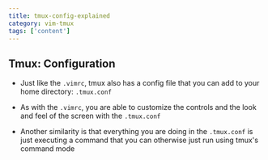 ```yaml
---
title: tmux-config-explained
category: vim-tmux
tags: ['content']
---
```


Tmux:  Configuration
--------------------

* Just like the `.vimrc`, tmux also has a config file that you can add to your
  home directory:  `.tmux.conf`

* As with the `.vimrc`, you are able to customize the controls and the look and
  feel of the screen with the `.tmux.conf`

* Another similarity is that everything you are doing in the `.tmux.conf` is
  just executing a command that you can otherwise just run using tmux's command
  mode

